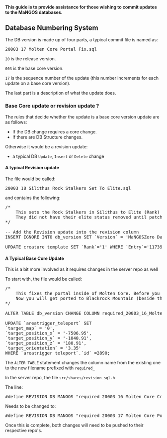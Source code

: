#### This guide is to provide assistance for those wishing to commit updates to the MaNGOS databases.

## Database Numbering System

The DB version is made up of four parts, a typical commit file is named as:

<PRE>20003_17_Molten_Core_Portal_Fix.sql</PRE>

`20` is the release version.

`003` is the base core version.

`17` is the sequence number of the update (this number increments for each update on a base core version).

The last part is a description of what the update does.

### Base Core update or revision update ?

The rules that decide whether the update is a base core version update are as follows:

* If the DB change requires a core change.
* If there are DB Structure changes.


Otherwise it would be a revision update:

* a typical DB `Update`, `Insert` or `Delete` change

#### A typical Revision update

The file would be called:
<pre>20003_18_Silithus_Rock_Stalkers_Set_To_Elite.sql</pre>

and contains the following:
<pre>/*
	This sets the Rock Stalkers in Silithus to Elite (Rank)
	They did not have their elite status removed until patch 2.3
*/

-- Add the Revision update into the revision column
INSERT IGNORE INTO db_version SET `Version` = 'MaNGOSZero Database 2.0.11 Rev 18';

UPDATE creature_template SET `Rank`='1' WHERE `Entry`='11739';
</pre>

#### A Typical Base Core Update

This is a bit more involved as it requires changes in the server repo as well

To start with, the file would be called:
<pre>/*
	This fixes the portal inside of Molten Core. Before you were ported to Blackrock Depths when you wanted to leave Molten Core through the portal.
	Now you will get ported to Blackrock Mountain (beside the Elv which ports you inside Molten Core).
*/

ALTER TABLE db_version CHANGE COLUMN required_20003_16_Molten_Core_Creature_Cleanup required_20003_17_Molten_Core_Portal_Fix  BIT;

UPDATE `areatrigger_teleport` SET 
`target_map` = '0',
`target_position_x` = '-7506.95',
`target_position_y` = '-1040.91',
`target_position_z` = '180.91',
`target_orientation` = '3.35' 
WHERE `areatrigger_teleport`.`id` =2890;
</pre>

The `ALTER TABLE` statement changes the column name from the existing one to the new filename prefixed with `required_`

In the server repo, the file `src/shares/revision_sql.h`

The line:
<pre>#define REVISION_DB_MANGOS "required_20003_16_Molten_Core_Creature_Cleanup"</pre>
Needs to be changed to:
<pre>#define REVISION_DB_MANGOS "required_20003_17_Molten_Core_Portal_Fix"</pre>

Once this is complete, both changes will need to be pushed to their respective repo's.

